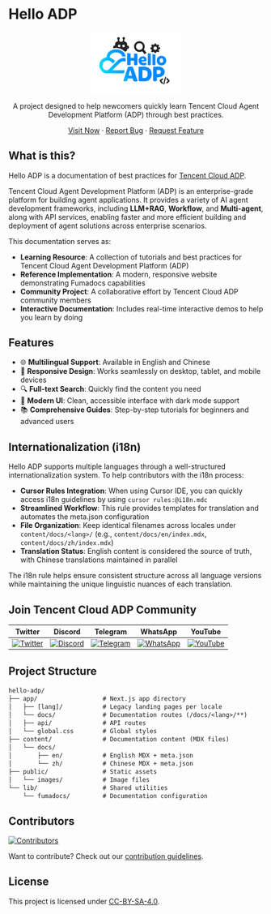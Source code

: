 # Hello ADP

<p align="center">
  <img src="./public/images/hello-adp.png" alt="Hello ADP Logo" width="180" />
</p>

<p align="center">
  A project designed to help newcomers quickly learn Tencent Cloud Agent Development Platform (ADP) through best practices.
</p>

<p align="center">
  <a href="https://hello-adp.com">Visit Now</a>
  ·
  <a href="https://github.com/stvlynn/hello-adp/issues">Report Bug</a>
  ·
  <a href="https://github.com/stvlynn/hello-adp/issues">Request Feature</a>
</p>

## What is this?

Hello ADP is a documentation of best practices for [Tencent Cloud ADP](https://adp.tencentcloud.com/). 

Tencent Cloud Agent Development Platform (ADP) is an enterprise-grade platform for building agent applications. It provides a variety of AI agent development frameworks, including **LLM+RAG**, **Workflow**, and **Multi-agent**, along with API services, enabling faster and more efficient building and deployment of agent solutions across enterprise scenarios.



This documentation serves as:

- **Learning Resource**: A collection of tutorials and best practices for Tencent Cloud Agent Development Platform (ADP)
- **Reference Implementation**: A modern, responsive website demonstrating Fumadocs capabilities
- **Community Project**: A collaborative effort by Tencent Cloud ADP community members
- **Interactive Documentation**: Includes real-time interactive demos to help you learn by doing

## Features

- 🌐 **Multilingual Support**: Available in English and Chinese
- 📱 **Responsive Design**: Works seamlessly on desktop, tablet, and mobile devices
- 🔍 **Full-text Search**: Quickly find the content you need
- 🎨 **Modern UI**: Clean, accessible interface with dark mode support
- 📚 **Comprehensive Guides**: Step-by-step tutorials for beginners and advanced users

## Internationalization (i18n)

Hello ADP supports multiple languages through a well-structured internationalization system. To help contributors with the i18n process:

- **Cursor Rules Integration**: When using Cursor IDE, you can quickly access i18n guidelines by using `cursor rules:@i18n.mdc`
- **Streamlined Workflow**: This rule provides templates for translation and automates the meta.json configuration
- **File Organization**: Keep identical filenames across locales under `content/docs/<lang>/` (e.g., `content/docs/en/index.mdx`, `content/docs/zh/index.mdx`)
- **Translation Status**: English content is considered the source of truth, with Chinese translations maintained in parallel

The i18n rule helps ensure consistent structure across all language versions while maintaining the unique linguistic nuances of each translation.

## Join Tencent Cloud ADP Community

| Twitter | Discord | Telegram | WhatsApp | YouTube |
|---------|---------|----------|----------|---------|
| [![Twitter](https://img.shields.io/badge/Twitter-1DA1F2?style=for-the-badge&logo=twitter&logoColor=white)](https://x.com/TencentCloudADP) | [![Discord](https://img.shields.io/badge/Discord-5865F2?style=for-the-badge&logo=discord&logoColor=white)](https://discord.gg/QjqhkHQVVM) | [![Telegram](https://img.shields.io/badge/Telegram-0088CC?style=for-the-badge&logo=telegram&logoColor=white)](https://t.me/tencentcloudadp) | [![WhatsApp](https://img.shields.io/badge/WhatsApp-25D366?style=for-the-badge&logo=whatsapp&logoColor=white)](https://chat.whatsapp.com/JVY58EeSFU8I82ZzN49PK6?mode=ems_copy_c) | [![YouTube](https://img.shields.io/badge/YouTube-FF0000?style=for-the-badge&logo=youtube&logoColor=white)](https://www.youtube.com/@tencentcloudadp) |

## Project Structure

```
hello-adp/
├── app/                  # Next.js app directory
│   ├── [lang]/           # Legacy landing pages per locale
│   └── docs/             # Documentation routes (/docs/<lang>/**)
│   ├── api/              # API routes
│   └── global.css        # Global styles
├── content/              # Documentation content (MDX files)
│   └── docs/
│       ├── en/           # English MDX + meta.json
│       └── zh/           # Chinese MDX + meta.json
├── public/               # Static assets
│   └── images/           # Image files
└── lib/                  # Shared utilities
    └── fumadocs/         # Documentation configuration
```

## Contributors

[![Contributors](https://contrib.rocks/image?repo=stvlynn/hello-adp)](https://github.com/stvlynn/hello-adp/graphs/contributors)

Want to contribute? Check out our [contribution guidelines](content/docs/contributing.mdx).

## License

This project is licensed under [CC-BY-SA-4.0](./LICENSE).
